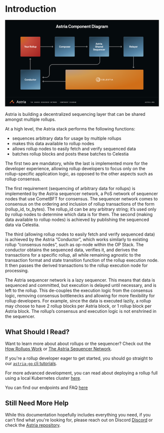 # Introduction

![Astria Architecture](./assets/astria-architecture.png)

Astria is building a decentralized sequencing layer that can be shared amongst multiple rollups.

At a high level, the Astria stack performs the following functions:

* sequences arbitrary data for usage by multiple rollups
* makes this data available to rollup nodes
* allows rollup nodes to easily fetch and verify sequenced data
* batches rollup blocks and posts these batches to Celestia

The first two are mandatory, while the last is implemented more for the
developer experience, allowing rollup developers to focus only on the
rollup-specific application logic, as opposed to the other aspects such as
rollup consensus.

The first requirement (sequencing of arbitrary data for rollups) is implemented
by the Astria sequencer network, a PoS network of sequencer nodes that use
CometBFT for consensus. The sequencer network comes to consensus on the ordering
and inclusion of rollup transactions of the form (rollup_id, tx_bytes). The
rollup_id can be any arbitrary string; it’s used only by rollup nodes to
determine which data is for them. The second (making data available to rollup
nodes) is achieved by publishing the sequenced data via Celestia.

The third (allowing rollup nodes to easily fetch and verify sequenced data) is
achieved by the Astria “Conductor”, which works similarly to existing rollup
“consensus nodes”, such as op-node within the OP Stack. The conductor obtains
the sequenced data, verifies it, and derives the transactions for a specific
rollup, all while remaining agnostic to the transaction format and state
transition function of the rollup execution node. It then passes the derived
transactions to the rollup execution node for processing.

The Astria sequencer network is a lazy sequencer. This means that data is
sequenced and committed, but execution is delayed until necessary, and is left
to the rollup. This de-couples the execution logic from the consensus logic,
removing consensus bottlenecks and allowing for more flexibility for rollup
developers. For example, since the data is executed lazily, a rollup may choose
to have 2 rollup blocks per Astria block, or 1 rollup block per Astria block.
The rollup’s consensus and execution logic is not enshrined in the sequencer.

## What Should I Read?

Want to learn more about about rollups or the sequencer? Check out the [How
Rollups Work](/overview/how-rollups-work) or [The Astria Sequencer
Network](/overview/the-astria-sequencer-network).

If you're a rollup developer eager to get started, you should go straight to our
[`astria-go` cli tutorials](../developer/tutorials/dev-cluster-local-rollup).

For more advanced development, you can read about deploying a rollup full using
a local Kubernetes cluster [here](../local-rollup/1-introduction.md).

You can find our endpoints and FAQ [here](/astria-evm/overview.md)

## Still Need More Help

While this documentation hopefully includes everything you need, if you can't
find what you're looking for, please reach out on Discord [Discord](https://discord.gg/3qZCbmZxvF) or check the [Astria
repository](https://github.com/astriaorg/astria).
